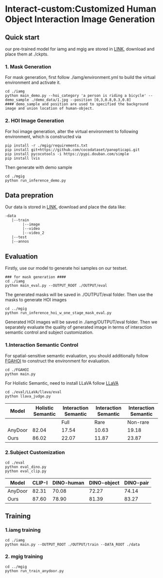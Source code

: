 # Interact-custom:Customized Human Object Interaction Image Generation


## Quick start
our pre-trained model for iamg and mgig are stored in [LINK](https://www.alipan.com/t/TALQI80rnTOe4AzZNDjp), download and place them at ./ckpts.
### 1. Mask Generation
For mask generation, first follow ./iamg/environment.yml to build the virtual environment and activate it.
```
cd ./iamg
python main_demo.py --hoi_category 'a person is riding a bicycle' --demo_sample ./demo_data/1.jpg --position [0,3,0.8,0.3,0.8]
#### demo_sample and position are used to specified the background image and union location of human-object.
```

### 2. HOI Image Generation
For hoi image generation, alter the virtual environment to following environment, which is constructed via
```
pip install -r ./mgig/requirements.txt
pip install git+https://github.com/cocodataset/panopticapi.git
pip install pycocotools -i https://pypi.douban.com/simple
pip install lvis
```
Then generate with demo sample
```
cd ./mgig
python run_inference_demo.py
```

## Data prepration
Our data is stored in [LINK](https://www.alipan.com/t/KFYVLE2H3mJRLEnHcOb0), download and place the data like:
```
-data
   |--train
        |--image
        |--video
        |--video_2
   |--test
   |--annos
```
## Evaluation
Firstly, use our model to generate hoi samples on our testset.
```
### for mask generation ####
cd ./iamg
python main_eval.py --OUTPUT_ROOT ./OUTPUT/eval
```
The generated masks will be saved in ./OUTPUT/eval folder. Then use the masks to generate HOI images
```
cd ../mgig
python run_inference_hoi_w_one_stage_mask_eval.py
```
Generated HOI images will be saved in ./iamg/OUTPUT/eval folder.
Then we separately evaluate the quality of generated image in terms of interaction semantic control and subject customization.
### 1.Interaction Semantic Control
For spatial-sensitive semantic evaluation, you should additionally follow [FGAHOI](https://github.com/xiaomabufei/FGAHOI) to construct the environment for evaluation. 
```
cd ./FGAHOI
python main.py
```

For Holistic Semantic, need to install LLaVA follow [LLaVA](https://github.com/haotian-liu/LLaVA)
```
cd ./eval/LLaVA/llava/eval
python llava_judge.py
```
| Model  | Holistic Semantic|Interaction Semantic|Interaction Semantic|Interaction Semantic|
| --- | ----------- |----- |----- |----- |
|    |   | Full | Rare | Non-rare|
|AnyDoor   | 82.04|17.54 |10.63 |19.18|
| Ours  | 86.02 |22.07|11.87|23.87|
### 2.Subject Customization
```
cd ./eval
python eval_dino.py
python eval_clip.py
```
| Model  | CLIP-I|DINO-human|DINO-object|DINO-pair|
| --- | ----------- |----- |----- |----- |
|AnyDoor   | 82.31 |70.08 |72.27 |74.14|
| Ours  |  87.60 |78.90 |81.39 |83.27|

## Training
### 1.iamg training
```
cd ./iamg
python main.py --OUTPUT_ROOT ./OUTPUT/train --DATA_ROOT ./data
```
### 2. mgig training

```
cd ../mgig
python run_train_anydoor.py
```

